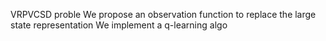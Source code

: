 VRPVCSD proble
We propose an observation function to replace the large state representation
We implement a q-learning algo
